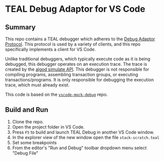 # TEAL Debug Adaptor for VS Code

## Summary

This repo contains a TEAL debugger which adheres to the [Debug Adaptor Protocol](https://microsoft.github.io/debug-adapter-protocol/).
This protocol is used by a variety of clients, and this repo specifically
implements a client for VS Code.

Unlike traditional debuggers, which typically execute code as it is being
debugged, this debugger operates on an execution trace. The trace is created by
the [algod simulate API](https://developer.algorand.org/docs/rest-apis/algod/#post-v2transactionssimulate).
This debugger is not responsible for compiling programs, assembling transaction groups, or executing
transactions/programs. It is only responsible for debugging the execution trace, which must already
exist.

This code is based on the [`vscode-mock-debug`](https://github.com/microsoft/vscode-mock-debug) repo.

<!--## Using the VS Code Extension

* Install the **TEAL Debug** extension in VS Code.
* Create a new 'program' file `readme.md` and enter several lines of arbitrary text.
* Switch to the debug viewlet and press the gear dropdown.
* Select the debug environment "Mock Debug".
* Press the green 'play' button to start debugging.

You can now 'step through' the `readme.md` file, set and hit breakpoints, and run into exceptions (if the word exception appears in a line).
-->

## Build and Run

1. Clone the repo.
2. Open the project folder in VS Code.
3. Press `F5` to build and launch TEAL Debug in another VS Code window.
4. In the explorer view of the new window open the file `stack-scratch.teal`
5. Set some breakpoints
6. From the editor's "Run and Debug" toolbar dropdown menu select "Debug File"
